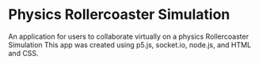 # Physics Rollercoaster Simulation
An application for users to collaborate virtually on a physics Rollercoaster Simulation
This app was created using p5.js, socket.io, node.js, and HTML and CSS.
